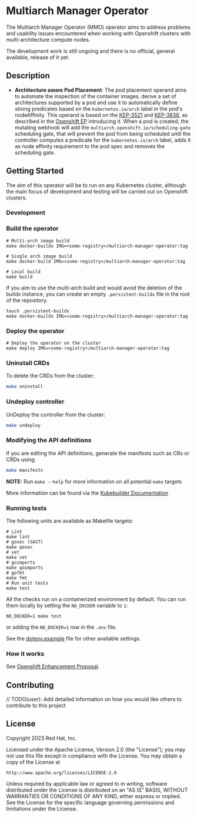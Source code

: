 # Multiarch Manager Operator

The Multiarch Manager Operator (MMO) operator aims to address problems and usability issues encountered when working with Openshift clusters with multi-architecture compute nodes.

The development work is still ongoing and there is no official, general available, release of it yet.

## Description

- **Architecture aware Pod Placement**: The pod placement operand aims to automate the 
  inspection of the container images, derive a set of architectures supported by a pod and use it to
  automatically define strong predicates based on the `kubernetes.io/arch` label in the pod's nodeAffinity. 
  This operand is based on the [KEP-3521](https://github.com/kubernetes/enhancements/blob/afad6f270c7ac2ae853f4d1b72c379a6c3c7c042/keps/sig-scheduling/3521-pod-scheduling-readiness/README.md) and
  [KEP-3838](https://github.com/kubernetes/enhancements/blob/afad6f270c7ac2ae853f4d1b72c379a6c3c7c042/keps/sig-scheduling/3838-pod-mutable-scheduling-directives/README.md), as
  described in the [Openshift EP](https://github.com/openshift/enhancements/blob/6cebc13f0672c601ebfae669ea4fc8ca632721b5/enhancements/multi-arch/multiarch-manager-operator.md) introducing it.
  When a pod is created, the mutating webhook will add the `multiarch.openshift.io/scheduling-gate` scheduling gate, that will
  prevent the pod from being scheduled until the controller computes a predicate for the `kubernetes.io/arch` label,
  adds it as node affinity requirement to the pod spec and removes the scheduling gate.

## Getting Started

The aim of this operator will be to run on any Kubernetes cluster, although the main focus of development and testing
will be carried out on Openshift clusters.


### Development

### Build the operator

```shell
# Multi-arch image build
make docker-buildx IMG=<some-registry>/multiarch-manager-operator:tag

# Single arch image build
make docker-build IMG=<some-registry>/multiarch-manager-operator:tag

# Local build
make build
```

If you aim to use the multi-arch build and would avoid the deletion of the buildx instance, you can
create an empty `.persistent-buildx` file in the root of the repository.

```shell
touch .persistent-buildx
make docker-buildx IMG=<some-registry>/multiarch-manager-operator:tag
```

### Deploy the operator

```shell
# Deploy the operator on the cluster
make deploy IMG=<some-registry>/multiarch-manager-operator:tag
```

### Uninstall CRDs
To delete the CRDs from the cluster:

```sh
make uninstall
```

### Undeploy controller

UnDeploy the controller from the cluster:

```sh
make undeploy
```

### Modifying the API definitions

If you are editing the API definitions, generate the manifests such as CRs or CRDs using:

```sh
make manifests
```

**NOTE:** Run `make --help` for more information on all potential `make` targets

More information can be found via the [Kubebuilder Documentation](https://book.kubebuilder.io/introduction.html)

### Running tests

The following units are available as Makefile targets:

```shell
# Lint
make lint
# gosec (SAST)
make gosec
# vet
make vet
# goimports
make goimports
# gofmt
make fmt
# Run unit tests
make test
```

All the checks run on a containerized environment by default. 
You can run them locally by setting the `NO_DOCKER` variable to `1`:

```shell
NO_DOCKER=1 make test
```

or adding the `NO_DOCKER=1` row in the `.env` file.

See the [dotenv.example](./dotenv.example) file for other available settings.

### How it works

See [Openshift Enhancement Proposal](https://github.com/openshift/enhancements/blob/6cebc13f0672c601ebfae669ea4fc8ca632721b5/enhancements/multi-arch/multiarch-manager-operator.md).


## Contributing
// TODO(user): Add detailed information on how you would like others to contribute to this project

## License

Copyright 2023 Red Hat, Inc.

Licensed under the Apache License, Version 2.0 (the "License");
you may not use this file except in compliance with the License.
You may obtain a copy of the License at

    http://www.apache.org/licenses/LICENSE-2.0

Unless required by applicable law or agreed to in writing, software
distributed under the License is distributed on an "AS IS" BASIS,
WITHOUT WARRANTIES OR CONDITIONS OF ANY KIND, either express or implied.
See the License for the specific language governing permissions and
limitations under the License.

